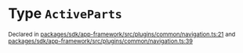 # Type `ActiveParts`
<sub>Declared in [packages/sdk/app-framework/src/plugins/common/navigation.ts:21](https://github.com/dxos/dxos/blob/061d3392e/packages/sdk/app-framework/src/plugins/common/navigation.ts#L21) and [packages/sdk/app-framework/src/plugins/common/navigation.ts:39](https://github.com/dxos/dxos/blob/061d3392e/packages/sdk/app-framework/src/plugins/common/navigation.ts#L39)</sub>







